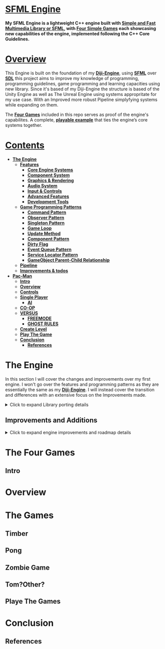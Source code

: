 # <ins>**SFML Engine**</ins>

**My SFML Engine is a lightweight C++ engine built with [Simple and Fast Multimedia Library or SFML](https://www.sfml-dev.org), with [Four Simple Games]() each showcasing new capabilities of the engine, implemented following the C++ Core Guidelines.**

# <ins>**Overview**</ins>

This Engine is built on the foundation of my [**Diji-Engine**](https://github.com/DijiOfficial/Diji-Engine), using [**SFML**]() over [**SDL**]() this project aims to improve my knowledge of programming, programming guidelines, game programming and learning capacities using new library.
Since it's based of my Diji-Engine the structure is based of the Unity Engine as well as The Unreal Engine using systems appropritate for my use case. With an Improved more robust Pipeline simplyfying systems while expanding on them.

The [**Four Games**]() included in this repo serves as proof of the engine's capabilites. A complete, [**playable example**]() that ties the engine’s core systems together.

# <ins>**Contents**</ins>

- [**The Engine**](#the-engine)
    - [**Features**](#features--architecture)
    	- [**Core Engine Systems**](#core-engine-systems)
     	- [**Component System**](#component-system)
      	- [**Graphics & Rendering**](#graphics--rendering)
      	- [**Audio System**](#audio-system)
      	- [**Input & Controls**](#input--controls)
      	- [**Advanced Features**](#advanced-features)
      	- [**Development Tools**](#development-tools)
    - [**Game Programming Patterns**](#game-programming-patterns)
    	- [**Command Pattern**](#command-pattern) 
    	- [**Observer Pattern**](#observer-pattern) 
    	- [**Singleton Pattern**](#singleton-pattern) 
    	- [**Game Loop**](#game-loop) 
    	- [**Update Method**](#update-method) 
    	- [**Component Pattern**](#component-pattern) 
    	- [**Dirty Flag**](#dirty-flag) 
    	- [**Event Queue Pattern**](#event-queue-pattern) 
    	- [**Service Locator Pattern**](#service-locator-pattern) 
    	- [**GameObject Parent-Child Relationship**](#gameobjects-parent-child-relationships) 
    - [**Pipeline**](#pipeline)
    - [**Improvements & todos**](#improvements--todos)
- [**Pac-Man**](#pac-man)
    - [**Intro**](#intro)
    - [**Overview**](#overview-1)
    - [**Controls**](#controls)
    - [**Single Player**](#single-player)
    	- [**AI**](#ai) 
    - [**CO-OP**](#co-op)
    - [**VERSUS**](#versus)
    	- [**FREEMODE**](#freemode)
    	- [**GHOST RULES**](#ghost-rules)
     - [**Create Level**](#create-level)
     - [**Play The Game**](#play-the-game)
  - [**Conclusion**](#conclusion)
    - [**References**](#references) 

# The Engine

In this section I will cover the changes and improvements over my first engine. I won't go over the features and programming patterns as they are essentially the same as my [**Diji-Engine**](). I will instead cover the transition and differences with an extensive focus on the Improvements made.

<details>
	 <summary>Click to expand Library porting details</summary>

## From SDL to SFML

As this engine was made with a different library than my orginal a few systems had to be modified. Where SDL provides a low-level, C-based API focused on maximum portability across platforms, SFML is built for modern C++ and offers a more object-oriented, user-friendly library, making it easier to use and understand, thus the change was not a difficult challenge as SDL needed more abstractions already ocvered by SFML.

The biggest changes related to the libraries will be about resources and renderering having vastly different handling methods between the two.

### ResourceManager

The resource manager saw changes all across as SDL provides raw pointers to the information needed for textures, fonts and other resources. Needing RAII Wrappers to encaspulate those resources. SFML already provides Wrappers for those making it much easier to use and therefore seeing the removal of all the existing RAII wrappers. 

As for the logic it remained the same.

### Renderer & Render Component

The renderer was simplified, used in tandem with the SFML RenderWindow. SFML also offers vertex rendering, by using an SFML vertexArray altough not changing much for the Renderer will see the introduciton of the [Sprtie compoenet]() able to calculate and create its vertex array for rendering from SPriteSheets. Render component was adapted with the RAII wrappers for Texture, fonts, ect...

### Why SFML

Changing library is more than just swapping APIs. it's an exercise in problem-solving, and learning to manage wide-reaching changes across a codebase. Migrating the engine involved rethinking abstractions, understanding dependencies and cor concepts that have grown around the old library. Migrating the engine also exposes areas for modularity, decoupling, and improved maintainability, where core systems have to be adapdted they are also updated and improved turning the challenge itself into a valuable engine development milestone rather than just a technical challenge. And for all of That SFML was a perfect fit, a very different yet similar library. It's also a great API for gameDevleopment.

</details>

## Improvements and Additions

<details>
	 <summary>Click to expand engine improvements and roadmap details</summary>

With the library changes out of the way let's get into the improvenets and additions to the engine.

### Engine Pipeline

The first major changes come in the form of the engine pipeline, While keeping the pipeline simple was the objective of my first engine it quickly became obvious that many workarounds needed to be made for more complex games and such the pipeline saw the addition of `start` and `onDestroy`, while components saw the addition of `OnEnable` and `OnDisable` for entry and exit logic it is not fully implemented within the pipeline and GameObjects but are rather helpers, marked as an improvement to be fully inclided within the piepline. the pipeline aslo saw changes in the form of EndFrameUpdate moving the scenehandling and cleanup to the end of the frame as well as an expansion on the render pipeline with the addition of the HUDs being draw later in the pipeline.

For reference we can see here the previous pipeline,

![Picture of the Pipeline](https://github.com/DijiOfficial/Diji-Engine/blob/master/GitHubAssets/Pipeline.png)

and the current Pipeline:

![Picture of the Pipeline](https://github.com/DijiOfficial/SFML-Engine/blob/master/GitHubAssets/PipelineSFML.png)

While it is not shown in the diagram, part of loading the new scene is calling the `Init` And `Start`, same thing for destroying object at the end of the frame, the `onDestroy` is called. While the pipeline has been expanded on almost all fronts we can see the `FixedUpdated` lagging a bit behind. One of the [improvemtns]() will be the expansion of the physics part of the engine with the fixed upadte.

#### Engine Optimizations

VIEWPORT and Window are now global static variables allowing access anywhere this prevents having to duplicate pass reference down and helps with keeping miantainable code. Altough I'm aware the user can cause issues having global acces to the window it can be improved through the use of a wrapper class see [improvemtns]().

### Pause Singleton

Addition of the pause Singleton allowing players to easily pause or unpause the game when needed. This feature is in its early stages. see [improvements & todos]() on how this feature can be expanded in the future.

### GameObjects

Addition of OnEnable and OnDisable methods, though the methods are not fully supported within the engine yet they can be used independantly within the gameobjec herarchy.
GameObjects can now be duplicated, keeping a memory footrpint of their creation to use as a blueprint for the creation of duplicated assets. Both for compile and runtime.

### RandNumber Helper

Introduction of the static RandomNumber helper class with thread safety to generate any int or float random number given a min and max value.

### InputManager

The input manager saw major changes compared to the original. Now has working HELP/PRESSED/RELEASED states for keys using unordered maps. 
Optimized the call to assiociated Command with Hash Map to have O(1) execution over the previous O(n)

![image of hash map optimization]()

Further addition of mouse movements and mouse buttons, using templates.

### Event System

Complete removal of Observer/Listener Pattern. Instead completly replaced by an event system like the unreal engine one. All components now have access to creating and subscribing to events as well as passing information to those events using templates. Heavily inspired by the unreal engine Event system it is a very close replica. It allows me to simplify the pattern and the code while keeping it clean and decoupled. A massive improvement from the original

![image of hash map optimization]()
image of use case

### Timers

Addition of Timers, Once again inspired from Unreal Engine's timers Users can now create Timers while passing a function or lambda to be executed. The come with multiple parameters, including initial delay, delay, isLooping. Timers are also stored and mapped with TimerHandles to be canceled at any time.

image of code
image of use case

### Camera

Addition of Camera. Engine now supports cameras using the view class from smfl. Cameras can be set to follow gameobjects, locked/unlocked to prevent movement, offset for needed adjustments, and can be clamped within the game's boundaries.

### RectRender

Addition of the RectRender class to easily draw rectangles. Can be used for simple shapes or debugging.

### ScoreCounter

Addition of ScoreCounter component, it serves as a generic counter for score, lives or any other counters needed. It can send event on increase/decrease and goal reached for ease of use.
Purpose

A reusable component for tracking numeric gameplay values (score, lives, counters) and exposing changes to other systems and the UI.
- Finds attached TextComp to display a formatted score string (default: "Score = ").
	- Ability to change the string
- ScoreValue can be fetched or reset.
- Increase and decrease score with overloaded IncreaseScore / DecreaseScore methods and a configurable increment.
- Set and check a goal score; the component can notify when the goal is reached.
- Emits events on score changes so other systems remain decoupled.
A useful generic counter: it can track lives, currency, or any incremental metric beyond “score.” as well as update displays

### Transform

Addition of basic Seek behavior, Altough a usefull features it is noted as to be expanded and impletemented seperatly see [improvemtns and todos]()

### Scene & Scene Manager

inspired from Unreal engine.
SceneManager now allows users to find any gameobject within the scene. Set object to be destroyed, when the loop is finished pending destoy object will be safely destroyed. 
SpawnGameObject, you can now spawn any gameobject similar to UnrealEngine given a gameobject template.
(image)
Scene was adapted to Engine's new functions and SceneManager's new additions.

SceneManager now loads scenes automatically when switched, granted the user registers the sceneLoader. Previously when changing the scene, the new scene needed to be called from the Loader. Now users can register a scene from the sceneLoader to be loaded automatically when switching the scene. see [improvemtns and todos]() on how I plan to expand this ssytem

## Improvements & Todos

While working on this project I had to find a right balance between time invested and how worth a feature is to implement. Thus many features were left in early stages as they worked for my use cases. This with the inevitablity of making mistakes a few systems need some revisions as well.

Here is a list of Potential Imporvemtns and marked todo's within the engine for future upgrades:

- The physics and Collision system. Having worked on non heavy physics games it was inevitebale that the engine would lack in that domain. Its refelceted in the pipeliine for the fixed update which is very basic. Collision is handled through a singleton and is poorly optimized. So future updates would see:
	- Removing Collision as a singleton.
 	- adding collisino to the physics pipeline with different events similar to unreal engine.
  	- optimization such as tags from unity, collision presets from Unreal as well as Partitionning and other optimization methods
  	- Addtion of deeper physics simulation
  	- Optimizing collider updates
  	- Use of static flag for objects for ignoring updates.
- Complete Implementation of `OnEnable` and `OnDisable` systems with optimization within game object logics
- Introdcution of wrapper class for Viewport and ViewWindow allowing users the benefit of global acces to window while keeping it safe, expandebale and maintaineble
- Improvemtns over the PauseSignleton, Currently only compatible with input system. It can be improved to allow Huds to update, whilst also seperating pause commands and gamecommands allowing gamecommands to be ignored while the game is paused and pause commands to contiue working.
- Addition of TimerPhysics, with the addition of timer capable of slowing down or accelerating physics.
- Addition of deeper AI systems, Seperating Ai behaviours from Core compoennts and moving it into an AI system complete with Blackboards, Behavior Tree (AI controlller), Tasks, Services, and Decorators.
- addition of Navigation System to work in tandem with new AI systems
- Scene Manager registering SceneLoaders for scenes. Improve the current system when creating a scene to register the loader with it. Removing user error in the process.
- Introduce static Mathematical helpers. SFML does not support mathematicals helpers like GLM.
- Improve current command registration system, it can be expnaded upon like the unity or unreal input ssytems to be more complete.
	- Find a solution for duplicate Commands, Manually destroying commands before creeating them is not a good solution. either mapping them to the scene to be destroyed with the scene or static commands or...
- Introduce Interfaces for decoupling and ....
- Change all component base class methods to be non-pure virtual. It's Unecessary
- Pimpl away the constructor of the Event System
- Most GameObjects need custom logic, find a way to simplify the addition of custom components within gameObject. (like how unreal actors come packaged with their own unique blueprint)
- GameObjects should all come with a TRansform component on creation
- Improve the call to play audio. Audio files can be mapped to an enum and use that instead of the file name. it makes it easier to use and more readeable it also avoid user erros.
- Expand on the InputManager playerIndexes allowing more than just 4 unique players. perhaps moving from an enum class to size_t
- Change Renderer to take in textures as parameters instead of all the parameters seperately. And update it to use the static window ptr
- Render Comopoentent revamped
	- Either -> it would be better if every object had a render component and that render comp was different than a component. You could then regardless of the component call a virtual Render function on it, making the use of custom renderer much rarer
  	- Or render should be a separate kind of component different from component components that goes for textures and text too allowing me to clearly seperate rendering and game logic.
- Optimize the CreateGameObjectFromTemplate function. Likely some optimization can be done here. Like keeping track of the last used suffix or internal counter or ...
- Optimize deletion of gameObjects at the end of the frame. currently pushing O(n^2) can be optimized to O(n) by moving the components to the end of the vector while keeping track of how many are moved. Then resizing the vector to delete them all at once. Or perhaps use a list?
- Load scene asynchronously to allow loading screns and whatnot.
- rename SetNextSceneToActivate to ChangeScene and replace Scene int with SceneId enum or size_t for readability.
- rename ScoreCounter to a more General counter name reflecting its general use.
- Add scaling to text comoponents
- Optimize timer class by using a map or list to erase (stop) timers faster.
- Add DelayUntilNext tick Fucntion to the timer class
- Change SetTimer function to take in a TimerHandle parameter that assigns it isntead of creating one and returnging it.

</details>

# The Four Games
## Intro
    
# Overview

# The Games
## Timber
## Pong
## Zombie Game
## Tom?Other?

## Playe The Games

# Conclusion
## References
